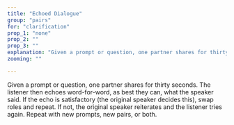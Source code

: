 ```yaml
---
title: "Echoed Dialogue"
group: "pairs"
for: "clarification"
prop_1: "none"
prop_2: ""
prop_3: ""
explanation: "Given a prompt or question, one partner shares for thirty seconds. The listener then echoes word-for-word, as best they can, what the speaker said. If the echo is satisfactory (the original speaker decides this), swap roles and repeat. If not, the original speaker reiterates and the listener tries again. Repeat with new prompts, new pairs, or both."
zooming: ""

---
```


Given a prompt or question, one partner shares for thirty seconds. The listener then echoes word-for-word, as best they can, what the speaker said. If the echo is satisfactory (the original speaker decides this), swap roles and repeat. If not, the original speaker reiterates and the listener tries again. Repeat with new prompts, new pairs, or both.
